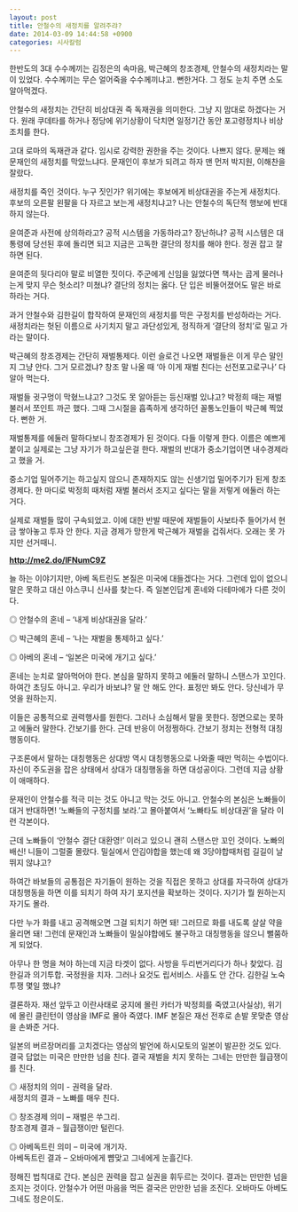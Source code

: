 ```yaml
---
layout: post
title: 안철수의 새정치를 알려주랴?
date: 2014-03-09 14:44:58 +0900
categories: 시사칼럼
---
```

한반도의 3대 수수께끼는 김정은의 속마음, 박근혜의 창조경제, 안철수의 새정치라는 말이 있었다. 수수께끼는 무슨 얼어죽을 수수께끼냐고. 뻔한거다. 그 정도 눈치 주면 소도 알아먹겠다.

  


안철수의 새정치는 간단히 비상대권 즉 독재권을 의미한다. 그냥 지 맘대로 하겠다는 거다. 원래 쿠데타를 하거나 정당에 위기상황이 닥치면 일정기간 동안 포고령정치나 비상조치를 한다. 

  


고대 로마의 독재관과 같다. 임시로 강력한 권한을 주는 것이다. 나쁘지 않다. 문제는 왜 문재인의 새정치를 막았느냐다. 문재인이 후보가 되려고 하자 맨 먼저 박지원, 이해찬을 잘랐다. 

  


새정치를 죽인 것이다. 누구 짓인가? 위기에는 후보에게 비상대권을 주는게 새정치다. 후보의 오른팔 왼팔을 다 자르고 보는게 새정치냐고? 나는 안철수의 독단적 행보에 반대하지 않는다. 

  


윤여준과 사전에 상의하라고? 공적 시스템을 가동하라고? 장난하냐? 공적 시스템은 대통령에 당선된 후에 돌리면 되고 지금은 고독한 결단의 정치를 해야 한다. 정권 잡고 잘 하면 된다. 

  


윤여준의 뒷다리야 말로 비열한 짓이다. 주군에게 신임을 잃었다면 책사는 곱게 물러나는게 맞지 무슨 헛소리? 미쳤냐? 결단의 정치는 옳다. 단 입은 비뚤어졌어도 말은 바로 하라는 거다. 

  


과거 안철수와 김한길이 합작하여 문재인의 새정치를 막은 구정치를 반성하라는 거다. 새정치라는 헛된 이름으로 사기치지 말고 과단성있게, 정직하게 ‘결단의 정치’로 밀고 가라는 말이다. 

  


박근혜의 창조경제는 간단히 재벌통제다. 이런 슬로건 나오면 재벌들은 이게 무슨 말인지 그냥 안다. 그거 모르겠냐? 창조 말 나올 때 ‘아 이게 재벌 친다는 선전포고로구나’ 다 알아 먹는다.

  


재벌들 귓구멍이 막혔느냐고? 그것도 못 알아듣는 등신재벌 있냐고? 박정희 때는 재벌 불러서 쪼인트 까곤 했다. 그때 그시절을 흡족하게 생각하던 꼴통노인들이 박근혜 찍었다. 뻔한 거.

  


재벌통제를 에둘러 말하다보니 창조경제가 된 것이다. 다들 이렇게 한다. 이름은 예쁘게 붙이고 실제로는 그냥 자기가 하고싶은걸 한다. 재벌의 반대가 중소기업이면 내수경제라고 했을 거. 

  


중소기업 밀어주기는 하고싶지 않으니 존재하지도 않는 신생기업 밀어주기가 된게 창조경제다. 한 마디로 박정희 때처럼 재벌 불러서 조지고 싶다는 말을 저렇게 에둘러 하는 거다. 

  


실제로 재벌들 많이 구속되었고. 이에 대한 반발 때문에 재벌들이 사보타주 들어가서 현금 쌓아놓고 투자 안 한다. 지금 경제가 망한게 박근혜가 재벌을 겁줘서다. 오래는 못 가지만 선거때니.

  


**http://me2.do/IFNumC9Z**

  


늘 하는 이야기지만, 아베 독트린도 본질은 미국에 대들겠다는 거다. 그런데 입이 없으니 말은 못하고 대신 야스쿠니 신사를 찾는다. 즉 일본인답게 혼네와 다테마에가 다른 것이다. 

  


◎ 안철수의 혼네 – ‘내게 비상대권을 달라.’  
      
◎ 박근혜의 혼네 – ‘나는 재벌을 통제하고 싶다.’  
      
◎ 아베의 혼네 – ‘일본은 미국에 개기고 싶다.’ 

  


혼네는 눈치로 알아먹어야 한다. 본심을 말하지 못하고 에둘러 말하니 스탠스가 꼬인다. 하여간 초딩도 아니고. 우리가 바보냐? 말 안 해도 안다. 표정만 봐도 안다. 당신네가 무엇을 원하는지. 

  


이들은 공통적으로 권력행사를 원한다. 그러나 소심해서 말을 못한다. 정면으로는 못하고 에둘러 말한다. 간보기를 한다. 근데 반응이 어정쩡하다. 간보기 정치는 전형적 대칭행동이다.

  


구조론에서 말하는 대칭행동은 상대방 역시 대칭행동으로 나와줄 때만 먹히는 수법이다. 자신이 주도권을 잡은 상태에서 상대가 대칭행동을 하면 대성공이다. 그런데 지금 상황이 애매하다. 

  


문재인이 안철수를 적극 미는 것도 아니고 막는 것도 아니고. 안철수의 본심은 노빠들이 대거 반대하면! ‘노빠들의 구정치를 보라.’고 몰아붙여서 ‘노빠타도 비상대권’을 달라 이런 각본이다. 

  


근데 노빠들이 ‘안철수 결단 대환영!’ 이러고 있으니 괜히 스탠스만 꼬인 것이다. 노빠의 배신! 니들이 그럴줄 몰랐다. 밀실에서 안김야합을 했는데 왜 3당야합때처럼 길길이 날뛰지 않냐고? 

  


하여간 바보들의 공통점은 자기들이 원하는 것을 직접은 못하고 상대를 자극하여 상대가 대칭행동을 하면 이를 되치기 하여 자기 포지션을 확보하는 것이다. 자기가 뭘 원하는지 자기도 몰라.

  


다만 누가 화를 내고 공격해오면 그걸 되치기 하면 돼! 그러므로 화를 내도록 살살 약을 올리면 돼! 그런데 문재인과 노빠들이 밀실야합에도 불구하고 대칭행동을 않으니 뻘쭘하게 되었다. 

  


아무나 한 명을 쳐야 하는데 지금 타겟이 없다. 사방을 두리번거리다가 하나 찾았다. 김한길과 의기투합. 국정원을 치자. 그러나 요것도 립서비스. 사흘도 안 간다. 김한길 노숙투쟁 몇일 했냐? 

  


결론하자. 재선 앞두고 이란사태로 궁지에 몰린 카터가 박정희를 죽였고(사실상), 위기에 몰린 클린턴이 영삼을 IMF로 몰아 죽였다. IMF 본질은 재선 전후로 손발 못맞춘 영삼을 손봐준 거다. 

  


일본의 버르장머리를 고치겠다는 영삼의 발언에 하시모토의 일본이 발끈한 것도 있다. 결국 답없는 미국은 만만한 넘을 친다. 결국 재벌을 치지 못하는 그네는 만만한 월급쟁이를 친다. 

  


◎ 새정치의 의미 - 권력을 달라.       
새정치의 결과 – 노빠를 매우 친다. 

  


◎ 창조경제 의미 – 재벌은 쑤그리.       
창조경제 결과 – 월급쟁이만 털린다. 

  


◎ 아베독트린 의미 – 미국에 개기자.       
아베독트린 결과 – 오바마에게 뺨맞고 그네에게 눈흘긴다. 

  


정해진 법칙대로 간다. 본심은 권력을 잡고 실권을 휘두르는 것이다. 결과는 만만한 넘을 조지는 것이다. 안철수가 어떤 마음을 먹든 결국은 만만한 넘을 조진다. 오바마도 아베도 그네도 정은이도.